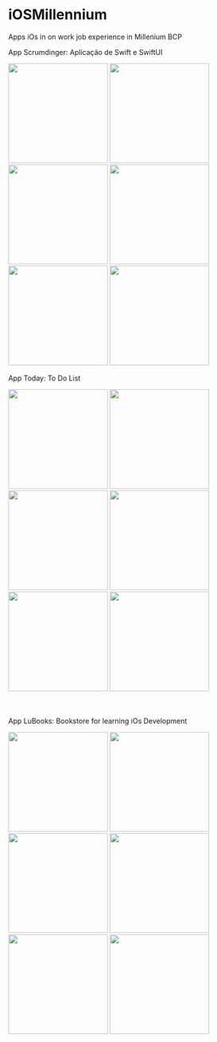 # iOSMillennium
Apps iOs in on work job experience in Millenium BCP<p>

App Scrumdinger: Aplicação de Swift e SwiftUI<p>
<img src="https://github.com/LuciaBarrela/iOsLucia/assets/134049391/c5cef455-6506-4e4e-ae4c-d75599acbd48" width="200">
<img src="https://github.com/LuciaBarrela/iOsLucia/assets/134049391/b79c8940-d822-4a1f-b916-5148b65b36a0" width="200">
<img src="https://github.com/LuciaBarrela/iOsLucia/assets/134049391/0b1c36ec-68db-4470-88b9-9d112aefb868" width="200">
<img src="https://github.com/LuciaBarrela/iOsLucia/assets/134049391/c8a181f3-ed85-49ae-863f-149b808ba378" width="200">
<img src="https://github.com/LuciaBarrela/iOsLucia/assets/134049391/5d38e189-c6a3-4362-9a1f-9361493ae8cf" width="200">
<img src="https://github.com/LuciaBarrela/iOsLucia/assets/134049391/9d085ccd-35c7-4e1d-8205-4cdbfdc6608d" width="200">


App Today: To Do List<p>

<img src="https://github.com/LuciaBarrela/iOsLucia/assets/134049391/d91e461c-76f8-4446-acea-61cb840fd801" width="200">
<img src="https://github.com/LuciaBarrela/iOsLucia/assets/134049391/ad36de63-6eca-465b-bb8e-2c6dc493482f" width="200">
<img src="https://github.com/LuciaBarrela/iOsLucia/assets/134049391/d1999269-2421-4956-b72c-66e42dfb6849" width="200">
<img src="https://github.com/LuciaBarrela/iOsLucia/assets/134049391/27fe97a9-ea4b-48fa-962b-b8cb62af0ed3" width="200">
<img src="https://github.com/LuciaBarrela/iOsLucia/assets/134049391/1ec978f2-b321-4ab1-a3d9-7ab45bb602bc" width="200">
<img src="https://github.com/LuciaBarrela/iOsLucia/assets/134049391/718f6a6a-10d7-4006-bd57-05afcf9e8d86" width="200">

<br><br>
App LuBooks: Bookstore for learning iOs Development<p>

<img src="https://github.com/LuciaBarrela/iOsLucia/assets/134049391/1b27c859-d7ca-4111-bfb2-7813503553e5" width="200">
<img src="https://github.com/LuciaBarrela/iOsLucia/assets/134049391/08849531-9515-4463-a2ef-75655434f33a" width="200">
<img src="https://github.com/LuciaBarrela/iOsLucia/assets/134049391/ab2f50fa-0e23-4da0-a34a-5a07d4d6cd52" width="200">
<img src="https://github.com/LuciaBarrela/iOsLucia/assets/134049391/d2d7bdbf-835f-4802-ab50-5850a04cd9ec" width="200">
<img src="https://github.com/LuciaBarrela/iOsLucia/assets/134049391/0127a85b-88ed-4548-a7c9-702ac891c254" width="200">
<img src="https://github.com/LuciaBarrela/iOsLucia/assets/134049391/97dee65b-47b7-44cf-81bb-b4989e93ea89" width="200">
